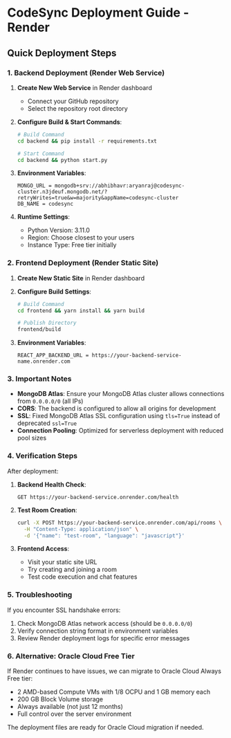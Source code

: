 # CodeSync Deployment Guide - Render

## Quick Deployment Steps

### 1. Backend Deployment (Render Web Service)

1. **Create New Web Service** in Render dashboard
   - Connect your GitHub repository
   - Select the repository root directory

2. **Configure Build & Start Commands**:
   ```bash
   # Build Command
   cd backend && pip install -r requirements.txt
   
   # Start Command  
   cd backend && python start.py
   ```

3. **Environment Variables**:
   ```
   MONGO_URL = mongodb+srv://abhibhavr:aryanraj@codesync-cluster.n3jdeuf.mongodb.net/?retryWrites=true&w=majority&appName=codesync-cluster
   DB_NAME = codesync
   ```

4. **Runtime Settings**:
   - Python Version: 3.11.0
   - Region: Choose closest to your users
   - Instance Type: Free tier initially

### 2. Frontend Deployment (Render Static Site)

1. **Create New Static Site** in Render dashboard
2. **Configure Build Settings**:
   ```bash
   # Build Command
   cd frontend && yarn install && yarn build
   
   # Publish Directory
   frontend/build
   ```

3. **Environment Variables**:
   ```
   REACT_APP_BACKEND_URL = https://your-backend-service-name.onrender.com
   ```

### 3. Important Notes

- **MongoDB Atlas**: Ensure your MongoDB Atlas cluster allows connections from `0.0.0.0/0` (all IPs)
- **CORS**: The backend is configured to allow all origins for development
- **SSL**: Fixed MongoDB Atlas SSL configuration using `tls=True` instead of deprecated `ssl=True`
- **Connection Pooling**: Optimized for serverless deployment with reduced pool sizes

### 4. Verification Steps

After deployment:

1. **Backend Health Check**:
   ```
   GET https://your-backend-service.onrender.com/health
   ```

2. **Test Room Creation**:
   ```bash
   curl -X POST https://your-backend-service.onrender.com/api/rooms \
     -H "Content-Type: application/json" \
     -d '{"name": "test-room", "language": "javascript"}'
   ```

3. **Frontend Access**:
   - Visit your static site URL
   - Try creating and joining a room
   - Test code execution and chat features

### 5. Troubleshooting

If you encounter SSL handshake errors:

1. Check MongoDB Atlas network access (should be `0.0.0.0/0`)
2. Verify connection string format in environment variables
3. Review Render deployment logs for specific error messages

### 6. Alternative: Oracle Cloud Free Tier

If Render continues to have issues, we can migrate to Oracle Cloud Always Free tier:

- 2 AMD-based Compute VMs with 1/8 OCPU and 1 GB memory each
- 200 GB Block Volume storage
- Always available (not just 12 months)
- Full control over the server environment

The deployment files are ready for Oracle Cloud migration if needed.